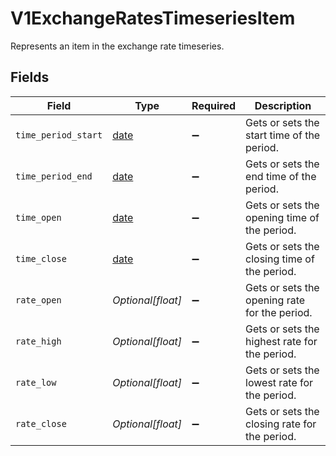 # V1ExchangeRatesTimeseriesItem

Represents an item in the exchange rate timeseries.


## Fields

| Field                                                                | Type                                                                 | Required                                                             | Description                                                          |
| -------------------------------------------------------------------- | -------------------------------------------------------------------- | -------------------------------------------------------------------- | -------------------------------------------------------------------- |
| `time_period_start`                                                  | [date](https://docs.python.org/3/library/datetime.html#date-objects) | :heavy_minus_sign:                                                   | Gets or sets the start time of the period.                           |
| `time_period_end`                                                    | [date](https://docs.python.org/3/library/datetime.html#date-objects) | :heavy_minus_sign:                                                   | Gets or sets the end time of the period.                             |
| `time_open`                                                          | [date](https://docs.python.org/3/library/datetime.html#date-objects) | :heavy_minus_sign:                                                   | Gets or sets the opening time of the period.                         |
| `time_close`                                                         | [date](https://docs.python.org/3/library/datetime.html#date-objects) | :heavy_minus_sign:                                                   | Gets or sets the closing time of the period.                         |
| `rate_open`                                                          | *Optional[float]*                                                    | :heavy_minus_sign:                                                   | Gets or sets the opening rate for the period.                        |
| `rate_high`                                                          | *Optional[float]*                                                    | :heavy_minus_sign:                                                   | Gets or sets the highest rate for the period.                        |
| `rate_low`                                                           | *Optional[float]*                                                    | :heavy_minus_sign:                                                   | Gets or sets the lowest rate for the period.                         |
| `rate_close`                                                         | *Optional[float]*                                                    | :heavy_minus_sign:                                                   | Gets or sets the closing rate for the period.                        |